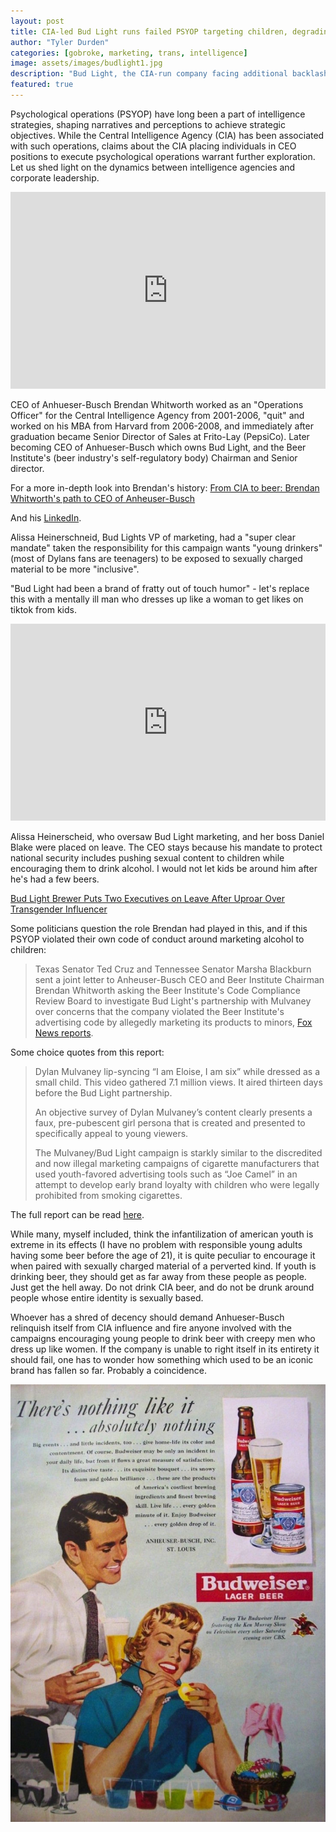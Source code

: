 ```yaml
---
layout: post
title: CIA-led Bud Light runs failed PSYOP targeting children, degrading women
author: "Tyler Durden"
categories: [gobroke, marketing, trans, intelligence]
image: assets/images/budlight1.jpg
description: "Bud Light, the CIA-run company facing additional backlash for promoting alcohol consumption to miners"
featured: true
---
```

Psychological operations (PSYOP) have long been a part of intelligence strategies, shaping narratives and perceptions to achieve strategic objectives. While the Central Intelligence Agency (CIA) has been associated with such operations, claims about the CIA placing individuals in CEO positions to execute psychological operations warrant further exploration. Let us shed light on the dynamics between intelligence agencies and corporate leadership.                                                                                                                                                                                         

<p><iframe style="width:100%;" height="315" src="https://www.youtube.com/embed/CVGDPlG42bU?rel=0&amp;showinfo=0" frameborder="0" allowfullscreen></iframe></p>

CEO of Anhueser-Busch Brendan Whitworth worked as an "Operations Officer" for the Central Intelligence Agency from 2001-2006, "quit" and worked on his MBA from Harvard from 2006-2008, and immediately after graduation became Senior Director of Sales at Frito-Lay (PepsiCo). Later becoming CEO of Anhueser-Busch which owns Bud Light, and the Beer Institute's (beer industry's self-regulatory body) Chairman and Senior director.                        

For a more in-depth look into Brendan's history:
[From CIA to beer: Brendan Whitworth's path to CEO of Anheuser-Busch](https://archive.is/gw3fr)

And his [LinkedIn](https://www.linkedin.com/in/brendan-whitworth-5784b33/).

Alissa Heinerschneid, Bud Lights VP of marketing, had a "super clear mandate" taken the responsibility for this campaign wants "young drinkers" (most of Dylans fans are teenagers) to be exposed to sexually charged material to be more "inclusive".

"Bud Light had been a brand of fratty out of touch humor" - let's replace this with a mentally ill man who dresses up like a woman to get likes on tiktok from kids.

<p><iframe style="width:100%;" height="315" src="https://www.youtube.com/embed/CipYz6dzbFs?rel=0&amp;showinfo=0" frameborder="0" allowfullscreen></iframe></p>

Alissa Heinerscheid, who oversaw Bud Light marketing, and her boss Daniel Blake were placed on leave. The CEO stays because his mandate to protect national security includes pushing sexual content to children while encouraging them to drink alcohol. I would not let kids be around him after he's had a few beers.

[Bud Light Brewer Puts Two Executives on Leave After Uproar Over Transgender Influencer](https://archive.is/W9MtF)

Some politicians question the role Brendan had played in this, and if this PSYOP violated their own code of conduct around marketing alcohol to children:

> Texas Senator Ted Cruz and Tennessee Senator Marsha Blackburn sent a joint letter to Anheuser-Busch CEO and Beer Institute Chairman Brendan Whitworth asking the Beer Institute's Code Compliance Review Board to investigate Bud Light's partnership with Mulvaney over concerns that the company violated the Beer Institute's advertising code by allegedly marketing its products to minors, [Fox News reports](https://www.foxnews.com/media/sen-ted-cruz-calls-probe-bud-light-dylan-mulvaney-ad-campaign-marketing-children).

Some choice quotes from this report:

> Dylan Mulvaney lip-syncing “I am Eloise, I am six” while dressed as a small child. This video gathered 7.1 million views. It aired thirteen days before the Bud Light partnership.
>
> An objective survey of Dylan Mulvaney’s content clearly presents a faux, pre-pubescent girl persona that is created and presented to specifically appeal to young viewers.
>
> The Mulvaney/Bud Light campaign is starkly similar to the discredited and now illegal marketing campaigns of cigarette manufacturers that used youth-favored advertising tools such as “Joe Camel” in an attempt to develop early brand loyalty with children who were legally prohibited from smoking cigarettes.

The full report can be read [here](https://www.commerce.senate.gov/services/files/53A77108-4DBE-4430-88C0-E2325FC8F567).

While many, myself included, think the infantilization of american youth is extreme in its effects (I have no problem with responsible young adults having some beer before the age of 21), it is quite peculiar to encourage it when paired with sexually charged material of a perverted kind. If youth is drinking beer, they should get as far away from these people as people. Just get the hell away. Do not drink CIA beer, and do not be drunk around people whose entire identity is sexually based.

Whoever has a shred of decency should demand Anhueser-Busch relinquish itself from CIA influence and fire anyone involved with the campaigns encouraging young people to drink beer with creepy men who dress up like women. If the company is unable to right itself in its entirety it should fail, one has to wonder how something which used to be an iconic brand has fallen so far. Probably a coincidence.

![](/assets/images/alcprofeasterbud1950-737x1024-1-737x1024.jpg)
